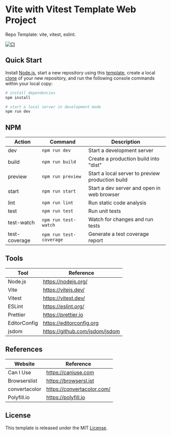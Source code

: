 # Vite with Vitest Template Web Project

Repo Template: vite, vitest, eslint.

[![CI][ci-badge]][ci-url]

## Quick Start

Install [Node.js](https://nodejs.org/en/download/), start a new repository using this [template](https://docs.github.com/en/repositories/creating-and-managing-repositories/creating-a-repository-from-a-template), create a local [clone](https://docs.github.com/en/repositories/creating-and-managing-repositories/cloning-a-repository) of your new repository, and run the following console commands within your local copy:

```bash
# install dependencies
npm install

# start a local server in development mode
npm run dev
```

## NPM

| Action        | Command                 | Description                                               |
| ------------- | ----------------------- | --------------------------------------------------------- |
| dev           | `npm run dev`           | Start a development server                                |
| build         | `npm run build`         | Create a production build into "dist"                     |
| preview       | `npm run preview`       | Start a local server to preview production build          |
| start         | `npm run start`         | Start a dev server and open in web browser                |
| lint          | `npm run lint`          | Run static code analysis                                  |
| test          | `npm run test`          | Run unit tests                                            |
| test-watch    | `npm run test-watch`    | Watch for changes and run tests                           |
| test-coverage | `npm run test-coverage` | Generate a test coverage report                           |

## Tools

| Tool         | Reference                      |
| ------------ | ------------------------------ |
| Node.js      | https://nodejs.org/            |
| Vite         | https://vitejs.dev/            |
| Vitest       | https://vitest.dev/            |
| ESLint       | https://eslint.org/            |
| Prettier     | https://prettier.io            |
| EditorConfig | https://editorconfig.org       |
| jsdom        | https://github.com/jsdom/jsdom |

## References

| Website       | Reference                  |
| ------------- | -------------------------- |
| Can I Use     | https://caniuse.com        |
| Browserslist  | https://browsersl.ist      |
| convertacolor | https://convertacolor.com/ |
| Polyfill.io   | https://polyfill.io        |

## License

This template is released under the MIT [License](LICENSE).

[ci-badge]: https://github.com/epreston/template-web-vite-vitest/actions/workflows/ci.yml/badge.svg
[ci-url]: https://github.com/epreston/template-web-vite-vitest/actions
